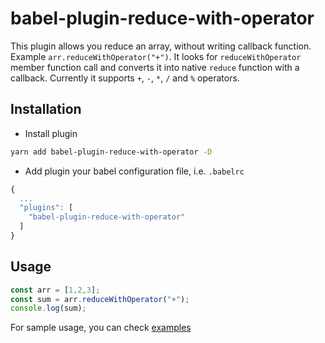 # babel-plugin-reduce-with-operator

This plugin allows you reduce an array, without writing callback function. Example `arr.reduceWithOperator("+")`. It looks for `reduceWithOperator` member function call and converts it into native `reduce` function with a callback. Currently it supports `+`, `-`, `*`, `/` and `%` operators.

## Installation

- Install plugin

```bash
yarn add babel-plugin-reduce-with-operator -D
```

- Add plugin your babel configuration file, i.e. `.babelrc`

```js
{
  ...
  "plugins": [
    "babel-plugin-reduce-with-operator"
  ]
}

```

## Usage

```js
const arr = [1,2,3];
const sum = arr.reduceWithOperator("+");
console.log(sum);
```

For sample usage, you can check [examples](https://github.com/lakhansamani/babel-plugin-reduce-with-operator/tree/master/examples)
